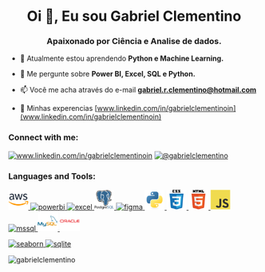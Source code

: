 <h1 align="center">Oi 👋, Eu sou Gabriel Clementino</h1>
<h3 align="center">Apaixonado por Ciência e Analise de dados.</h3>

- 🌱 Atualmente estou aprendendo **Python e Machine Learning.**

- 💬 Me pergunte sobre **Power BI, Excel, SQL e Python.**

- 📫 Você me acha através do e-mail **gabriel.r.clementino@hotmail.com**

- 📄 Minhas experencias [www.linkedin.com/in/gabrielclementinoin](www.linkedin.com/in/gabrielclementinoin)

<h3 align="left">Connect with me:</h3>
<p align="left">
<a href="https://linkedin.com/in/www.linkedin.com/in/gabrielclementinoin" target="blank"><img align="center" src="https://raw.githubusercontent.com/rahuldkjain/github-profile-readme-generator/master/src/images/icons/Social/linked-in-alt.svg" alt="www.linkedin.com/in/gabrielclementinoin" height="30" width="40" /></a>
<a href="https://instagram.com/@gabrielclementino" target="blank"><img align="center" src="https://raw.githubusercontent.com/rahuldkjain/github-profile-readme-generator/master/src/images/icons/Social/instagram.svg" alt="@gabrielclementino" height="30" width="40" /></a>
</p>

<h3 align="left">Languages and Tools:</h3>
  <p align="left"> <a href="https://aws.amazon.com" target="_blank" rel="noreferrer"> <img src="https://raw.githubusercontent.com/devicons/devicon/master/icons/amazonwebservices/amazonwebservices-original-wordmark.svg" alt="aws" width="40" height="40"/> 
  </a> <a href="https://www.microsoft.com/pt-br/power-platform/products/power-bi" target="_blank" rel="noreferrer"> <img src="https://media.datacamp.com/legacy/v1714478776/re388xshtgihucfiiavf.png" alt="powerbi" width="40" height="40"/> 
  </a> <a href="https://www.microsoft.com/pt-br/microsoft-365/excel" target="_blank" rel="noreferrer"> <img src="https://s2-techtudo.glbimg.com/GIr5e0rl3HdJ9OVPZSWtD9ATLQ4=/0x0:695x501/984x0/smart/filters:strip_icc()/i.s3.glbimg.com/v1/AUTH_08fbf48bc0524877943fe86e43087e7a/internal_photos/bs/2021/S/I/rIRC7CQGGE4N507XeeVg/2016-03-24-excel9.png" alt="excel" width="40" height="40"/>
  </a> <a href="https://www.postgresql.org" target="_blank" rel="noreferrer"> <img src="https://raw.githubusercontent.com/devicons/devicon/master/icons/postgresql/postgresql-original-wordmark.svg" alt="postgresql" width="40" height="40"/> 
  </a> <a href="https://www.figma.com/" target="_blank" rel="noreferrer"> <img src="https://www.vectorlogo.zone/logos/figma/figma-icon.svg" alt="figma" width="40" height="40"/> 
  </a> <a href="https://www.python.org" target="_blank" rel="noreferrer"> <img src="https://raw.githubusercontent.com/devicons/devicon/master/icons/python/python-original.svg" alt="python" width="40" height="40"/>
  </a> <a href="https://www.w3schools.com/css/" target="_blank" rel="noreferrer"> <img src="https://raw.githubusercontent.com/devicons/devicon/master/icons/css3/css3-original-wordmark.svg" alt="css3" width="40" height="40"/> 
  </a> <a href="https://www.w3.org/html/" target="_blank" rel="noreferrer"> <img src="https://raw.githubusercontent.com/devicons/devicon/master/icons/html5/html5-original-wordmark.svg" alt="html5" width="40" height="40"/>
  </a> <a href="https://developer.mozilla.org/en-US/docs/Web/JavaScript" target="_blank" rel="noreferrer"> <img src="https://raw.githubusercontent.com/devicons/devicon/master/icons/javascript/javascript-original.svg" alt="javascript" width="40" height="40"/>
  </a> <a href="https://www.microsoft.com/en-us/sql-server" target="_blank" rel="noreferrer"> <img src="https://www.svgrepo.com/show/303229/microsoft-sql-server-logo.svg" alt="mssql" width="40" height="40"/> 
  </a> <a href="https://www.mysql.com/" target="_blank" rel="noreferrer"> <img src="https://raw.githubusercontent.com/devicons/devicon/master/icons/mysql/mysql-original-wordmark.svg" alt="mysql" width="40" height="40"/> 
  </a> <a href="https://www.oracle.com/" target="_blank" rel="noreferrer"> <img src="https://raw.githubusercontent.com/devicons/devicon/master/icons/oracle/oracle-original.svg" alt="oracle" width="40" height="40"/> 

  
  </a> <a href="https://seaborn.pydata.org/" target="_blank" rel="noreferrer"> <img src="https://seaborn.pydata.org/_images/logo-mark-lightbg.svg" alt="seaborn" width="40" height="40"/>
  </a> <a href="https://www.sqlite.org/" target="_blank" rel="noreferrer"> <img src="https://www.vectorlogo.zone/logos/sqlite/sqlite-icon.svg" alt="sqlite" width="40" height="40"/> </a> </p>

<p><img align="center" src="https://github-readme-stats.vercel.app/api/top-langs?username=gabrielclementino&show_icons=true&locale=en&layout=compact" alt="gabrielclementino" /></p>
